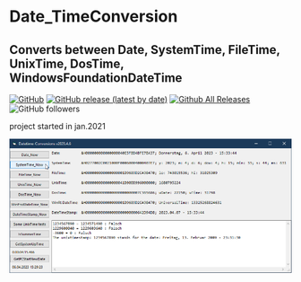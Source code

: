 # Date_TimeConversion  
## Converts between Date, SystemTime, FileTime, UnixTime, DosTime, WindowsFoundationDateTime  

[![GitHub](https://img.shields.io/github/license/OlimilO1402/Date_TimeConversion?style=plastic)](https://github.com/OlimilO1402/Date_TimeConversion/blob/master/LICENSE) 
[![GitHub release (latest by date)](https://img.shields.io/github/v/release/OlimilO1402/Date_TimeConversion?style=plastic)](https://github.com/OlimilO1402/Date_TimeConversion/releases/latest)
[![Github All Releases](https://img.shields.io/github/downloads/OlimilO1402/Date_TimeConversion/total.svg)](https://github.com/OlimilO1402/Date_TimeConversion/releases/download/v2023.4.6/TimeConv_2023.4.6.zip)
![GitHub followers](https://img.shields.io/github/followers/OlimilO1402?style=social)

project started in jan.2021  

![TimeConversions Image](Resources/TimeConversions.png "TimeConversions Image")